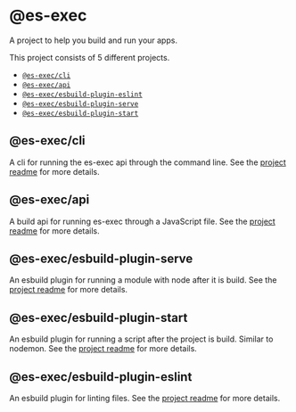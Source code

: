 <!-- TODO: Add documentation. -->

# @es-exec

A project to help you build and run your apps.

This project consists of 5 different projects.

- [`@es-exec/cli`](https://github.com/tim117/es-exec/tree/main/packages/cli)
- [`@es-exec/api`](https://github.com/tim117/es-exec/tree/main/packages/es-exec)
- [`@es-exec/esbuild-plugin-eslint`](https://github.com/tim117/es-exec/tree/main/plugins/eslint)
- [`@es-exec/esbuild-plugin-serve`](https://github.com/tim117/es-exec/tree/main/plugins/es-serve)
- [`@es-exec/esbuild-plugin-start`](https://github.com/tim117/es-exec/tree/main/plugins/es-start)

## @es-exec/cli

A cli for running the es-exec api through the command line. See the [project readme](https://github.com/tim117/es-exec/tree/main/packages/es-cli) for more details.

## @es-exec/api

A build api for running es-exec through a JavaScript file. See the [project readme](https://github.com/tim117/es-exec/tree/main/packages/es-exec) for more details.

## @es-exec/esbuild-plugin-serve

An esbuild plugin for running a module with node after it is build. See the [project readme](https://github.com/tim117/es-exec/tree/main/plugins/es-serve) for more details.

## @es-exec/esbuild-plugin-start

An esbuild plugin for running a script after the project is build. Similar to nodemon. See the [project readme](https://github.com/tim117/es-exec/tree/main/plugins/es-start) for more details.

## @es-exec/esbuild-plugin-eslint

An esbuild plugin for linting files. See the [project readme](https://github.com/tim117/es-exec/tree/main/plugins/eslint) for more details.
